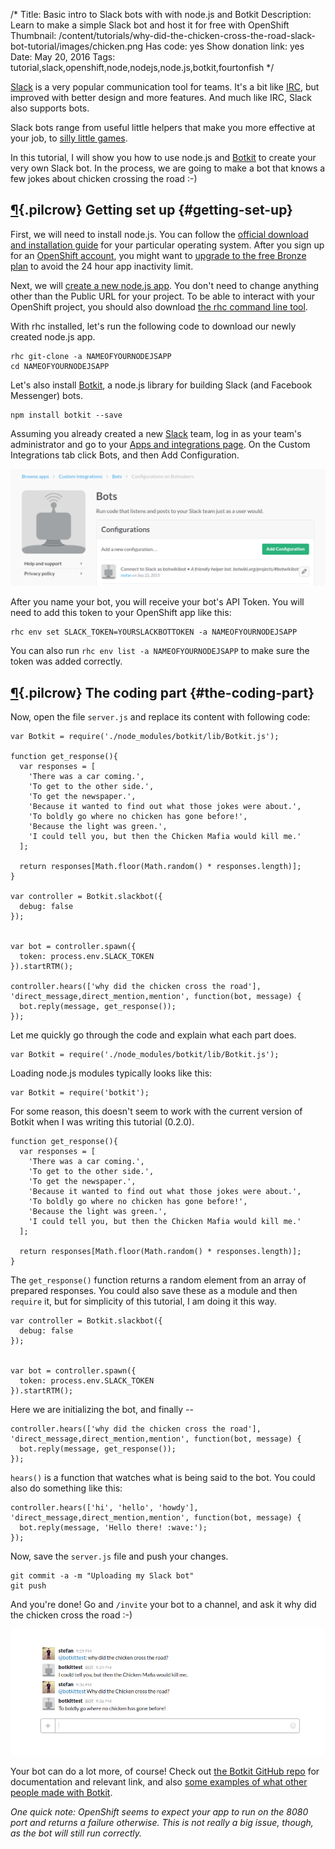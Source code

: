 /*
Title: Basic intro to Slack bots with with node.js and Botkit
Description: Learn to make a simple Slack bot and host it for free with OpenShift
Thumbnail: /content/tutorials/why-did-the-chicken-cross-the-road-slack-bot-tutorial/images/chicken.png
Has code: yes
Show donation link: yes
Date: May 20, 2016
Tags: tutorial,slack,openshift,node,nodejs,node.js,botkit,fourtonfish
*/


[Slack](https://slack.com/is) is a very popular communication tool for teams. It's a bit like [IRC](https://en.wikipedia.org/wiki/Internet_Relay_Chat), but improved with better design and more features. And much like IRC, Slack also supports bots.

Slack bots range from useful little helpers that make you more effective at your job, to [silly little games](https://botwiki.org/bots/slackbots/slack-connect-4-bot/).

In this tutorial, I will show you how to use node.js and [Botkit](https://github.com/howdyai/botkit) to create your very own Slack bot. In the process, we are going to make a bot that knows a few jokes about chicken crossing the road :-)

## [¶](#getting-set-up){.pilcrow} Getting set up {#getting-set-up}

First, we will need to install node.js. You can follow the [official download and installation guide](https://nodejs.org/en/download/) for your particular operating system. After you sign up for an [OpenShift account](https://www.openshift.com/app/account/new), you might want to [upgrade to the free Bronze plan](https://www.openshift.com/pricing/index.html) to avoid the 24 hour app inactivity limit.

Next, we will [create a new node.js app](https://openshift.redhat.com/app/console/application_type/cart!nodejs-0.10). You don't need to change anything other than the Public URL for your project. To be able to interact with your OpenShift project, you should also download [the rhc command line tool](https://developers.openshift.com/getting-started/index.html).

With rhc installed, let's run the following code to download our newly created node.js app.

```
rhc git-clone -a NAMEOFYOURNODEJSAPP
cd NAMEOFYOURNODEJSAPP
```

Let's also install [Botkit](https://github.com/howdyai/botkit), a node.js library for building Slack (and Facebook Messenger) bots.


```
npm install botkit --save
```

Assuming you already created a new [Slack](https://slack.com/) team, log in as your team's administrator and go to your [Apps and integrations page](https://botmakers.slack.com/apps/manage/custom-integrations). On the Custom Integrations tab click Bots, and then Add Configuration.

![Add your bot](/content/tutorials/why-did-the-chicken-cross-the-road-slack-bot-tutorial/images/bots.png)

After you name your bot, you will receive your bot's API Token. You will need to add this token to your OpenShift app like this:


```
rhc env set SLACK_TOKEN=YOURSLACKBOTTOKEN -a NAMEOFYOURNODEJSAPP
```

You can also run `rhc env list -a NAMEOFYOURNODEJSAPP` to make sure the token was added correctly.


## [¶](#the-coding-part){.pilcrow} The coding part {#the-coding-part}

Now, open the file `server.js` and replace its content with following code:

```
var Botkit = require('./node_modules/botkit/lib/Botkit.js');

function get_response(){
  var responses = [
    'There was a car coming.',
    'To get to the other side.',
    'To get the newspaper.',
    'Because it wanted to find out what those jokes were about.',
    'To boldly go where no chicken has gone before!',
    'Because the light was green.',
    'I could tell you, but then the Chicken Mafia would kill me.'
  ];

  return responses[Math.floor(Math.random() * responses.length)];
}

var controller = Botkit.slackbot({
  debug: false
});


var bot = controller.spawn({
  token: process.env.SLACK_TOKEN
}).startRTM();

controller.hears(['why did the chicken cross the road'], 'direct_message,direct_mention,mention', function(bot, message) {
  bot.reply(message, get_response());
});

```

Let me quickly go through the code and explain what each part does.

```
var Botkit = require('./node_modules/botkit/lib/Botkit.js');
```

Loading node.js modules typically looks like this:

```
var Botkit = require('botkit');
```

For some reason, this doesn't seem to work with the current version of Botkit when I was writing this tutorial (0.2.0).

```
function get_response(){
  var responses = [
    'There was a car coming.',
    'To get to the other side.',
    'To get the newspaper.',
    'Because it wanted to find out what those jokes were about.',
    'To boldly go where no chicken has gone before!',
    'Because the light was green.',
    'I could tell you, but then the Chicken Mafia would kill me.'
  ];

  return responses[Math.floor(Math.random() * responses.length)];
}
```

The `get_response()` function returns a random element from an array of prepared responses. You could also save these as a module and then `require` it, but for simplicity of this tutorial, I am doing it this way. 

```
var controller = Botkit.slackbot({
  debug: false
});


var bot = controller.spawn({
  token: process.env.SLACK_TOKEN
}).startRTM();
```

Here we are initializing the bot, and finally --

```
controller.hears(['why did the chicken cross the road'], 'direct_message,direct_mention,mention', function(bot, message) {
  bot.reply(message, get_response());
});
```

`hears()` is a function that watches what is being said to the bot. You could also do something like this:

```
controller.hears(['hi', 'hello', 'howdy'], 'direct_message,direct_mention,mention', function(bot, message) {
  bot.reply(message, 'Hello there! :wave:');
});
```

Now, save the `server.js` file and push your changes.


```
git commit -a -m "Uploading my Slack bot"
git push
```

And you're done! Go and `/invite` your bot to a channel, and ask it why did the chicken cross the road :-)

![Chicken crossing road joke Slack bot](/content/tutorials/why-did-the-chicken-cross-the-road-slack-bot-tutorial/images/chicken.png)

Your bot can do a lot more, of course! Check out [the Botkit GitHub repo](https://github.com/howdyai/botkit#core-concepts) for documentation and relevant link, and also [some examples of what other people made with Botkit](https://blog.howdy.ai/powered-by-botkit-633aecd2fd0e).


*One quick note: OpenShift seems to expect your app to run on the 8080 port and returns a failure otherwise. This is not really a big issue, though, as the bot will still run correctly.*
